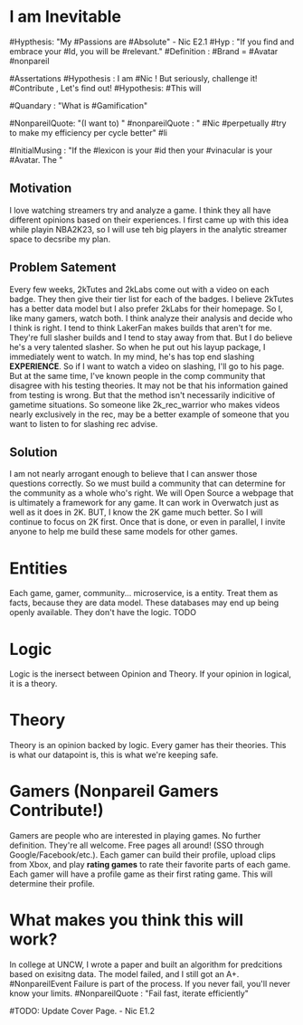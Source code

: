 # I am Inevitable
#Hypthesis: "My #Passions are #Absolute" - Nic E2.1
#Hyp : "If you find and embrace your #Id, you will be #relevant."
#Definition : #Brand = #Avatar
#nonpareil 



#Assertations
#Hypothesis : I am #Nic ! But seriously, challenge it! #Contribute , Let's find out!
#Hypothesis: #This will

#Quandary : "What is #Gamification"

#NonpareilQuote:  "(I want to) "
#nonpareilQuote : " #Nic #perpetually #try to make my efficiency per cycle better"
#li

#InitialMusing : "If the #lexicon is your #id then your #vinacular is your #Avatar. The "
## Motivation

I love watching streamers try and analyze a game. I think they all have different opinions based on their experiences. I first came up with this idea while playin NBA2K23, so I will use teh big players in the analytic streamer space to decsribe my plan.
	
## Problem Satement

Every few weeks, 2kTutes and 2kLabs come out with a video on each badge. They then give their tier list for each of the badges. I believe 2kTutes has a better data model but I also prefer 2kLabs for their homepage. So I, like many gamers, watch both. I think analyze their analysis and decide who I think is right. I tend to think LakerFan makes builds that aren't for me. They're full slasher builds and I tend to stay away from that. But I do believe he's a very talented slasher. So when he put out his layup package, I immediately went to watch. In my mind, he's has top end slashing **EXPERIENCE**. So if I want to watch a video on slashing, I'll go to his page. But at the same time, I've known people in the comp community that disagree with his testing theories. It may not be that his information gained from testing is wrong. But that the method isn't necessarily indicitive of gametime situations. So someone like 2k_rec_warrior who makes videos nearly exclusively in the rec, may be a better example of someone that you want to listen to for slashing rec advise.

## Solution

I am not nearly arrogant enough to believe that I can answer those questions correctly. So we must build a community that can determine for the community as a whole who's right. We will Open Source a webpage that is ultimately a framework for any game. It can work in Overwatch just as well as it does in 2K. BUT, I know the 2K game much better. So I will continue to focus on 2K first. Once that is done, or even in parallel, I invite anyone to help me build these same models for other games.

# Entities

Each game, gamer, community... microservice, is a entity. Treat them as facts, because they are data model. These databases may end up being openly available. They don't have the logic.
TODO

# Logic

Logic is the inersect between Opinion and Theory. If your opinion in logical, it is a theory.


# Theory
Theory is an opinion backed by logic. Every gamer has their theories. This is what our datapoint is, this is what we're keeping safe. 

# Gamers (Nonpareil Gamers Contribute!)

Gamers are people who are interested in playing games. No further definition. They're all welcome. Free pages all around! (SSO through Google/Facebook/etc.). Each gamer can build their profile, upload clips from Xbox, and play **rating games** to rate their favorite parts of each game. Each gamer will have a profile game as their first rating game. This will determine their profile.

# What makes you think this will work?
In college at UNCW, I wrote a paper and built an algorithm for predcitions based on exisitng data. The model failed, and I still got an A+. #NonpareilEvent Failure is part of the process. If you never fail, you'll never know your limits. #NonpareilQuote : "Fail fast, iterate efficiently"



#TODO: Update Cover Page. - Nic E1.2
